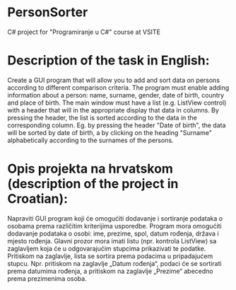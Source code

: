 # PersonSorter
C# project for "Programiranje u C#" course at VSITE

# Description of the task in English:

Create a GUI program that will allow you to add and sort data on
persons according to different comparison criteria. The program must enable
adding information about a person: name, surname, gender, date of birth, country and
place of birth. The main window must have a list (e.g. ListView control) with a header that will in the appropriate
display that data in columns. By pressing the header, the list is sorted
according to the data in the corresponding column. Eg. by pressing the header
"Date of birth", the data will be sorted by date of birth, a
by clicking on the heading "Surname" alphabetically according to the surnames of the persons.

# Opis projekta na hrvatskom (description of the project in Croatian):

Napraviti GUI program koji će omogućiti dodavanje i sortiranje podataka o
osobama prema različitim kriterijima usporedbe. Program mora omogućiti
dodavanje podataka o osobi: ime, prezime, spol, datum rođenja, država i
mjesto rođenja. Glavni prozor mora imati listu (npr. kontrola ListView) sa zaglavljem koja će u odgovarajućim
stupcima prikazivati te podatke. Pritiskom na zaglavlje, lista se sortira
prema podacima u pripadajućem stupcu. Npr. pritiskom na zaglavlje
„Datum rođenja“, podaci će se sortirati prema datumima rođenja, a
pritiskom na zaglavlje „Prezime“ abecedno prema prezimenima osoba.
